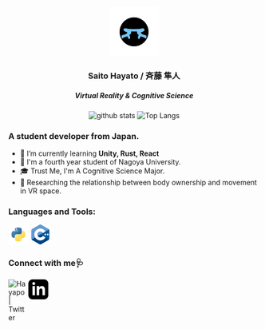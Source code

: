 <p align="center">
  <img height="100px" src="img/icon.png" />
</p>
<h3 align="center">
    Saito Hayato / 斉藤 隼人<br>
</h3>
<h5 align="center">
  Virtual Reality & Cognitive Science
</h5>

<p align="center">
   <img alt="github stats" height="150px" src="https://github-readme-stats.vercel.app/api?username=hayapo&count_private=true&show_icons=true&theme=buefy"/>
   <img alt="Top Langs" height="150px" src="https://github-readme-stats.vercel.app/api/top-langs/?username=hayapo&theme=buefy&langs_count=8&layout=compact&exclude_repo=Hayapo_Portfolio,dotfiles"/>
</p>

<p align="left">

### A student developer from Japan.

- 🌱 I’m currently learning **Unity, Rust, React**
- 🏫 I'm a fourth year student of Nagoya University.
- 🎓 Trust Me, I'm A Cognitive Science Major.
- 🧪 Researching the relationship between body ownership and movement in VR space.

</p>

### **Languages and Tools:**  

<code><img height="40" src="https://raw.githubusercontent.com/github/explore/80688e429a7d4ef2fca1e82350fe8e3517d3494d/topics/python/python.png"></code>
<code><img height="40" src="https://raw.githubusercontent.com/github/explore/80688e429a7d4ef2fca1e82350fe8e3517d3494d/topics/cpp/cpp.png"></code>

### Connect with me🩺
<a href="https://twitter.com/hayapo_hip">
  <img align="left" alt="Hayapo | Twitter" width="40px" src="https://raw.githubusercontent.com/anuraghazra/anuraghazra/master/assets/twitter.svg" />
</a>
<a href="https://www.linkedin.com/in/hayato-saito-25637b1b8/">
  <img align="left" alt="Hayapo |linkedin" width="40px" src="img/linkedin.svg" />
</a>
